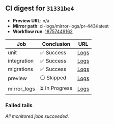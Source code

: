 <!-- AWA-CI-DIGEST -->
## CI digest for `31331be4`

- **Preview URL**: n/a
- **Mirror path**: ci-logs/mirror-logs/pr-443/latest
- **Workflow run**: [18757449162](https://github.com/AlexBomber12/AWA-App/actions/runs/18757449162)

| Job | Conclusion | URL |
| --- | ---------- | --- |
| unit | ✅ Success | [Logs](https://github.com/AlexBomber12/AWA-App/actions/runs/18757449162/job/53512985761) |
| integration | ✅ Success | [Logs](https://github.com/AlexBomber12/AWA-App/actions/runs/18757449162/job/53513449021) |
| migrations | ✅ Success | [Logs](https://github.com/AlexBomber12/AWA-App/actions/runs/18757449162/job/53513449024) |
| preview | ⚪ Skipped | [Logs](https://github.com/AlexBomber12/AWA-App/actions/runs/18757449162/job/53513603414) |
| mirror_logs | ⏳ In Progress | [Logs](https://github.com/AlexBomber12/AWA-App/actions/runs/18757449162/job/53513603195) |

### Failed tails

_All monitored jobs succeeded._
